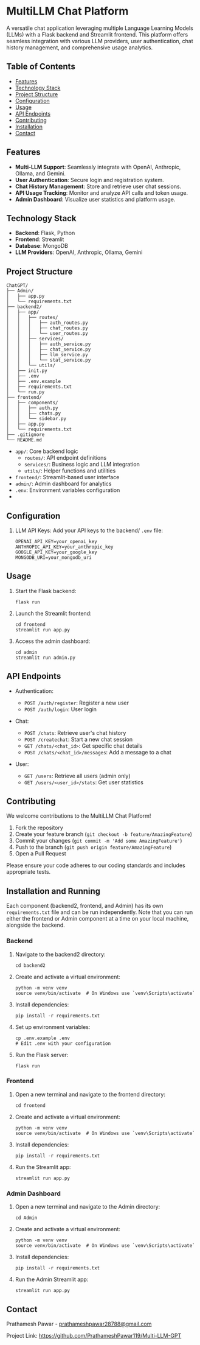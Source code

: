 # MultiLLM Chat Platform

A versatile chat application leveraging multiple Language Learning Models (LLMs) with a Flask backend and Streamlit frontend. This platform offers seamless integration with various LLM providers, user authentication, chat history management, and comprehensive usage analytics.

## Table of Contents
- [Features](#features)
- [Technology Stack](#technology-stack)
- [Project Structure](#project-structure)
- [Configuration](#configuration)
- [Usage](#usage)
- [API Endpoints](#api-endpoints)
- [Contributing](#contributing)
- [Installation](#installation)
- [Contact](#contact)

## Features

- **Multi-LLM Support**: Seamlessly integrate with OpenAI, Anthropic, Ollama, and Gemini.
- **User Authentication**: Secure login and registration system.
- **Chat History Management**: Store and retrieve user chat sessions.
- **API Usage Tracking**: Monitor and analyze API calls and token usage.
- **Admin Dashboard**: Visualize user statistics and platform usage.

## Technology Stack

- **Backend**: Flask, Python
- **Frontend**: Streamlit
- **Database**: MongoDB
- **LLM Providers**: OpenAI, Anthropic, Ollama, Gemini

## Project Structure

```
ChatGPT/
├── Admin/
│   ├── app.py
│   └── requirements.txt
├── backend2/
│   ├── app/
│   │   ├── routes/
│   │   │   ├── auth_routes.py
│   │   │   ├── chat_routes.py
│   │   │   └── user_routes.py
│   │   ├── services/
│   │   │   ├── auth_service.py
│   │   │   ├── chat_service.py
│   │   │   ├── llm_service.py
│   │   │   └── stat_service.py
│   │   └── utils/
│   ├── init.py
│   ├── .env
│   ├── .env.example
│   ├── requirements.txt
│   └── run.py
├── frontend/
│   ├── components/
│   │   ├── auth.py
│   │   ├── chats.py
│   │   └── sidebar.py
│   ├── app.py
│   └── requirements.txt
├── .gitignore
└── README.md
```

- `app/`: Core backend logic
  - `routes/`: API endpoint definitions
  - `services/`: Business logic and LLM integration
  - `utils/`: Helper functions and utilities
- `frontend/`: Streamlit-based user interface
- `admin/`: Admin dashboard for analytics
- `.env`: Environment variables configuration
- 

## Configuration

1. LLM API Keys:
   Add your API keys to the backend/ `.env` file:
   ```
   OPENAI_API_KEY=your_openai_key
   ANTHROPIC_API_KEY=your_anthropic_key
   GOOGLE_API_KEY=your_google_key
   MONGODB_URI=your_mongodb_uri
   ```
   

## Usage

1. Start the Flask backend:
   ```
   flask run
   ```

2. Launch the Streamlit frontend:
   ```
   cd frontend
   streamlit run app.py
   ```

3. Access the admin dashboard:
   ```
   cd admin
   streamlit run admin.py
   ```

## API Endpoints

- Authentication:
  - `POST /auth/register`: Register a new user
  - `POST /auth/login`: User login

- Chat:
  - `POST /chats`: Retrieve user's chat history
  - `POST /createchat`: Start a new chat session
  - `GET /chats/<chat_id>`: Get specific chat details
  - `POST /chats/<chat_id>/messages`: Add a message to a chat

- User:
  - `GET /users`: Retrieve all users (admin only)
  - `GET /users/<user_id>/stats`: Get user statistics

## Contributing

We welcome contributions to the MultiLLM Chat Platform!

1. Fork the repository
2. Create your feature branch (`git checkout -b feature/AmazingFeature`)
3. Commit your changes (`git commit -m 'Add some AmazingFeature'`)
4. Push to the branch (`git push origin feature/AmazingFeature`)
5. Open a Pull Request

Please ensure your code adheres to our coding standards and includes appropriate tests.

## Installation and Running

Each component (backend2, frontend, and Admin) has its own `requirements.txt` file and can be run independently. Note that you can run either the frontend or Admin component at a time on your local machine, alongside the backend.

### Backend

1. Navigate to the backend2 directory:
   ```
   cd backend2
   ```

2. Create and activate a virtual environment:
   ```
   python -m venv venv
   source venv/bin/activate  # On Windows use `venv\Scripts\activate`
   ```

3. Install dependencies:
   ```
   pip install -r requirements.txt
   ```

4. Set up environment variables:
   ```
   cp .env.example .env
   # Edit .env with your configuration
   ```

5. Run the Flask server:
   ```
   flask run
   ```

### Frontend

1. Open a new terminal and navigate to the frontend directory:
   ```
   cd frontend
   ```

2. Create and activate a virtual environment:
   ```
   python -m venv venv
   source venv/bin/activate  # On Windows use `venv\Scripts\activate`
   ```

3. Install dependencies:
   ```
   pip install -r requirements.txt
   ```

4. Run the Streamlit app:
   ```
   streamlit run app.py
   ```

### Admin Dashboard

1. Open a new terminal and navigate to the Admin directory:
   ```
   cd Admin
   ```

2. Create and activate a virtual environment:
   ```
   python -m venv venv
   source venv/bin/activate  # On Windows use `venv\Scripts\activate`
   ```

3. Install dependencies:
   ```
   pip install -r requirements.txt
   ```

4. Run the Admin Streamlit app:
   ```
   streamlit run app.py
   ```

## Contact

Prathamesh Pawar - prathameshpawar28788@gmail.com

Project Link: https://github.com/PrathameshPawar119/Multi-LLM-GPT

